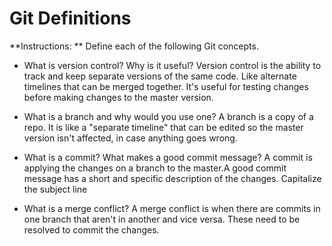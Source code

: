 # Git Definitions

**Instructions: ** Define each of the following Git concepts.

* What is version control?  Why is it useful?
Version control is the ability to track and keep separate versions of the same code. Like alternate timelines that can be merged together. It's useful for testing changes before making changes to the master version.

* What is a branch and why would you use one?
A branch is a copy of a repo. It is like a "separate timeline" that can be edited so the master version isn't affected, in case anything goes wrong.

* What is a commit? What makes a good commit message?
A commit is applying the changes on a branch to the master.A good commit message has a short and specific description  of the changes. Capitalize the subject line

* What is a merge conflict?
A merge conflict is when there are commits in one branch that aren't in another and vice versa. These need to be resolved to commit the changes.